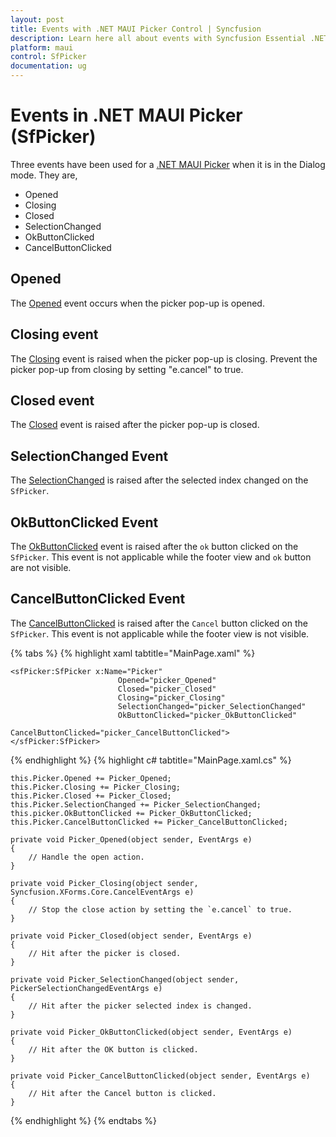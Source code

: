 ```yaml
---
layout: post
title: Events with .NET MAUI Picker Control | Syncfusion
description: Learn here all about events with Syncfusion Essential .NET MAUI Picker (SfPicker) control, it's elements and more details.
platform: maui
control: SfPicker
documentation: ug
---
```


# Events in .NET MAUI Picker (SfPicker)

Three events have been used for a [.NET MAUI Picker](https://www.syncfusion.com/maui-controls/maui-picker) when it is in the Dialog mode. They are, 

 * Opened 
 * Closing 
 * Closed
 * SelectionChanged
 * OkButtonClicked
 * CancelButtonClicked

## Opened

The [Opened](https://help.syncfusion.com/cr/maui/Syncfusion.Maui.Picker.PickerBase.html#Syncfusion_Maui_Picker_PickerBase_Opened) event occurs when the picker pop-up is opened.

## Closing event

The [Closing](https://help.syncfusion.com/cr/maui/Syncfusion.Maui.Picker.PickerBase.html#Syncfusion_Maui_Picker_PickerBase_Closing) event is raised when the picker pop-up is closing. Prevent the picker pop-up from closing by setting "e.cancel" to true.

## Closed event

The [Closed](https://help.syncfusion.com/cr/maui/Syncfusion.Maui.Picker.PickerBase.html#Syncfusion_Maui_Picker_PickerBase_Closed) event is raised after the picker pop-up is closed.

## SelectionChanged Event
The [SelectionChanged](https://help.syncfusion.com/cr/maui/Syncfusion.Maui.Picker.SfPicker.html#Syncfusion_Maui_Picker_SfPicker_SelectionChanged) is raised after the selected index changed on the `SfPicker`.

## OkButtonClicked Event

The [OkButtonClicked](https://help.syncfusion.com/cr/maui/Syncfusion.Maui.Picker.PickerBase.html#Syncfusion_Maui_Picker_PickerBase_OkButtonClicked) event is raised after the `ok` button clicked on the `SfPicker`. This event is not applicable while the footer view and `ok` button are not visible.

## CancelButtonClicked Event

The [CancelButtonClicked](https://help.syncfusion.com/cr/maui/Syncfusion.Maui.Picker.PickerBase.html#Syncfusion_Maui_Picker_PickerBase_CancelButtonClicked) is raised after the `Cancel` button clicked on the `SfPicker`. This event is not applicable while the footer view is not visible.

{% tabs %}
{% highlight xaml tabtitle="MainPage.xaml" %}

    <sfPicker:SfPicker x:Name="Picker" 
                            Opened="picker_Opened" 
                            Closed="picker_Closed"
                            Closing="picker_Closing"
                            SelectionChanged="picker_SelectionChanged"
                            OkButtonClicked="picker_OkButtonClicked"
                            CancelButtonClicked="picker_CancelButtonClicked">
    </sfPicker:SfPicker>
    
{% endhighlight %}
{% highlight c# tabtitle="MainPage.xaml.cs" %}

    this.Picker.Opened += Picker_Opened;
    this.Picker.Closing += Picker_Closing;
    this.Picker.Closed += Picker_Closed;
    this.Picker.SelectionChanged += Picker_SelectionChanged;
    this.picker.OkButtonClicked += Picker_OkButtonClicked;
    this.Picker.CancelButtonClicked += Picker_CancelButtonClicked;

    private void Picker_Opened(object sender, EventArgs e)
    {
        // Handle the open action.
    }

    private void Picker_Closing(object sender, Syncfusion.XForms.Core.CancelEventArgs e)
    {
        // Stop the close action by setting the `e.cancel` to true.
    }

    private void Picker_Closed(object sender, EventArgs e)
    {
        // Hit after the picker is closed.
    }

    private void Picker_SelectionChanged(object sender, PickerSelectionChangedEventArgs e)
    {
        // Hit after the picker selected index is changed.
    }

    private void Picker_OkButtonClicked(object sender, EventArgs e)
    {
        // Hit after the OK button is clicked.
    }

    private void Picker_CancelButtonClicked(object sender, EventArgs e)
    {
        // Hit after the Cancel button is clicked.
    }
    
{% endhighlight %}
{% endtabs %}

